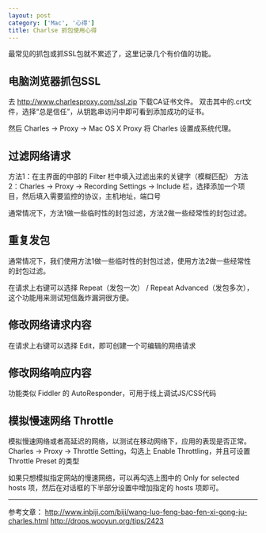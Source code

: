 ```yaml
---
layout: post
category: ['Mac', '心得']
title: Charlse 抓包使用心得
---
```


最常见的抓包或抓SSL包就不累述了，这里记录几个有价值的功能。

## 电脑浏览器抓包SSL

去 <http://www.charlesproxy.com/ssl.zip> 下载CA证书文件。
双击其中的.crt文件，选择“总是信任”，从钥匙串访问中即可看到添加成功的证书。

然后 Charles -> Proxy -> Mac OS X Proxy 将 Charles 设置成系统代理。

## 过滤网络请求

方法1：在主界面的中部的 Filter 栏中填入过滤出来的关键字（模糊匹配）
方法2：Charles -> Proxy -> Recording Settings -> Include 栏，选择添加一个项目，然后填入需要监控的协议，主机地址，端口号

通常情况下，方法1做一些临时性的封包过滤，方法2做一些经常性的封包过滤。

## 重复发包

通常情况下，我们使用方法1做一些临时性的封包过滤，使用方法2做一些经常性的封包过滤。

在请求上右键可以选择 Repeat（发包一次） / Repeat Advanced（发包多次），这个功能用来测试短信轰炸漏洞很方便。

## 修改网络请求内容

在请求上右键可以选择 Edit，即可创建一个可编辑的网络请求

## 修改网络响应内容

功能类似 Fiddler 的 AutoResponder，可用于线上调试JS/CSS代码

## 模拟慢速网络 Throttle

模拟慢速网络或者高延迟的网络，以测试在移动网络下，应用的表现是否正常。
Charles -> Proxy -> Throttle Setting，勾选上 Enable Throttling，并且可设置 Throttle Preset 的类型

如果只想模拟指定网站的慢速网络，可以再勾选上图中的 Only for selected hosts 项，然后在对话框的下半部分设置中增加指定的 hosts 项即可。

----

参考文章：
    <http://www.inbiji.com/biji/wang-luo-feng-bao-fen-xi-gong-ju-charles.html>
    <http://drops.wooyun.org/tips/2423>